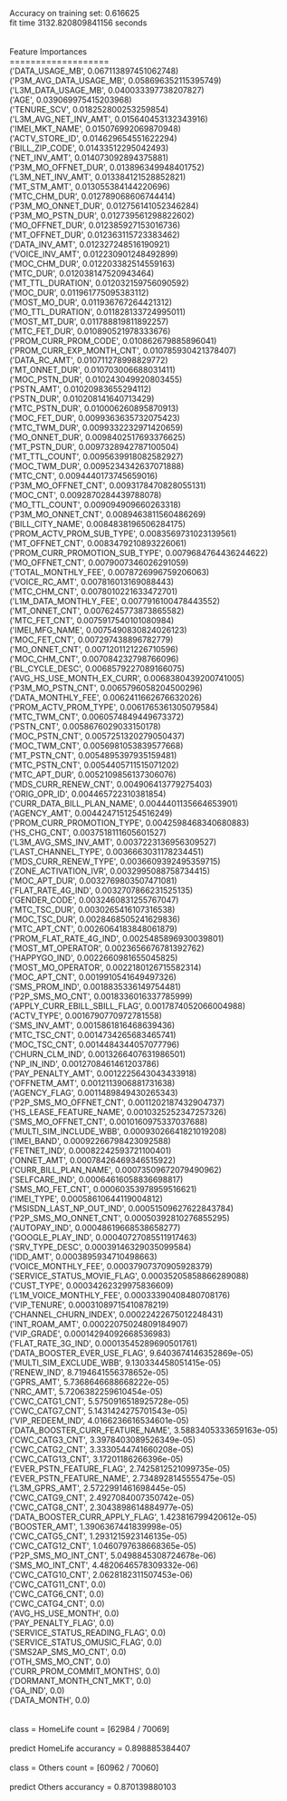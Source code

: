 Accuracy on training set: 0.616625<br>fit time 3132.820809841156 seconds<br><br><br>Feature Importances<br>===================<br>('DATA_USAGE_MB', 0.067113897451062748)<br>('P3M_AVG_DATA_USAGE_MB', 0.058696352115395749)<br>('L3M_DATA_USAGE_MB', 0.040033397738207827)<br>('AGE', 0.039069975415203968)<br>('TENURE_SCV', 0.018252800253259854)<br>('L3M_AVG_NET_INV_AMT', 0.015640453132343916)<br>('IMEI_MKT_NAME', 0.015076992069870948)<br>('ACTV_STORE_ID', 0.014629654551622294)<br>('BILL_ZIP_CODE', 0.01433512295042493)<br>('NET_INV_AMT', 0.014073092894375881)<br>('P3M_MO_OFFNET_DUR', 0.013896349948401752)<br>('L3M_NET_INV_AMT', 0.013384121528852821)<br>('MT_STM_AMT', 0.013055384144220696)<br>('MTC_CHM_DUR', 0.012789068606744414)<br>('P3M_MO_ONNET_DUR', 0.012756141052346284)<br>('P3M_MO_PSTN_DUR', 0.012739561298822602)<br>('MO_OFFNET_DUR', 0.012385927153016736)<br>('MT_OFFNET_DUR', 0.012363115723383462)<br>('DATA_INV_AMT', 0.012327248516190921)<br>('VOICE_INV_AMT', 0.012230901248492899)<br>('MOC_CHM_DUR', 0.012203382514559163)<br>('MTC_DUR', 0.012038147520943464)<br>('MT_TTL_DURATION', 0.012032159756090592)<br>('MOC_DUR', 0.011961775095383112)<br>('MOST_MO_DUR', 0.011936767264421312)<br>('MO_TTL_DURATION', 0.011828133724995011)<br>('MOST_MT_DUR', 0.011788819811892257)<br>('MTC_FET_DUR', 0.010890521978333676)<br>('PROM_CURR_PROM_CODE', 0.010862679885896041)<br>('PROM_CURR_EXP_MONTH_CNT', 0.010785930421378407)<br>('DATA_RC_AMT', 0.010711278998829772)<br>('MT_ONNET_DUR', 0.010703006688031411)<br>('MOC_PSTN_DUR', 0.010243049920803455)<br>('PSTN_AMT', 0.01020983655294112)<br>('PSTN_DUR', 0.010208141640713429)<br>('MTC_PSTN_DUR', 0.010006260895870913)<br>('MOC_FET_DUR', 0.0099363635732075423)<br>('MTC_TWM_DUR', 0.0099332232971420659)<br>('MO_ONNET_DUR', 0.0098402517693376625)<br>('MT_PSTN_DUR', 0.0097328942787100504)<br>('MT_TTL_COUNT', 0.0095639918082582927)<br>('MOC_TWM_DUR', 0.0095234342637071888)<br>('MTC_CNT', 0.0094440173745659016)<br>('P3M_MO_OFFNET_CNT', 0.0093178470828055131)<br>('MOC_CNT', 0.0092870284439788078)<br>('MO_TTL_COUNT', 0.009094909660263318)<br>('P3M_MO_ONNET_CNT', 0.0089463811560486269)<br>('BILL_CITY_NAME', 0.0084838196506284175)<br>('PROM_ACTV_PROM_SUB_TYPE', 0.0083569731023139561)<br>('MT_OFFNET_CNT', 0.0083479210893226061)<br>('PROM_CURR_PROMOTION_SUB_TYPE', 0.0079684764436244622)<br>('MO_OFFNET_CNT', 0.0079007346026291059)<br>('TOTAL_MONTHLY_FEE', 0.0078726996759206063)<br>('VOICE_RC_AMT', 0.007816013169088443)<br>('MTC_CHM_CNT', 0.0078010221633472701)<br>('L1M_DATA_MONTHLY_FEE', 0.0077916100478443552)<br>('MT_ONNET_CNT', 0.0076245773873865582)<br>('MTC_FET_CNT', 0.0075917540101080984)<br>('IMEI_MFG_NAME', 0.0075490830824026123)<br>('MOC_FET_CNT', 0.007297438896782779)<br>('MO_ONNET_CNT', 0.0071201121226710596)<br>('MOC_CHM_CNT', 0.007084232798766096)<br>('BL_CYCLE_DESC', 0.0068579227089166075)<br>('AVG_HS_USE_MONTH_EX_CURR', 0.0068380439200741005)<br>('P3M_MO_PSTN_CNT', 0.0065796058204500296)<br>('DATA_MONTHLY_FEE', 0.0062411662676632026)<br>('PROM_ACTV_PROM_TYPE', 0.0061765361305079584)<br>('MTC_TWM_CNT', 0.0060574849449673372)<br>('PSTN_CNT', 0.0058676029033150178)<br>('MOC_PSTN_CNT', 0.0057251320279050437)<br>('MOC_TWM_CNT', 0.0056981053839577668)<br>('MT_PSTN_CNT', 0.0054895397935159481)<br>('MTC_PSTN_CNT', 0.0054405711515071202)<br>('MTC_APT_DUR', 0.0052109856137306076)<br>('MDS_CURR_RENEW_CNT', 0.004906413779275403)<br>('ORIG_OPR_ID', 0.004465722310381854)<br>('CURR_DATA_BILL_PLAN_NAME', 0.0044401135664653901)<br>('AGENCY_AMT', 0.0044247151254516249)<br>('PROM_CURR_PROMOTION_TYPE', 0.0042598468340680883)<br>('HS_CHG_CNT', 0.0037518111605601527)<br>('L3M_AVG_SMS_INV_AMT', 0.0037223136956309527)<br>('LAST_CHANNEL_TYPE', 0.0036663031178234451)<br>('MDS_CURR_RENEW_TYPE', 0.0036609392495359715)<br>('ZONE_ACTIVATION_IVR', 0.0032995088758734415)<br>('MOC_APT_DUR', 0.0032769803507471081)<br>('FLAT_RATE_4G_IND', 0.0032707866231525135)<br>('GENDER_CODE', 0.0032460831255767047)<br>('MTC_TSC_DUR', 0.0030265416107316538)<br>('MOC_TSC_DUR', 0.0028468505241629836)<br>('MTC_APT_CNT', 0.0026064183848061879)<br>('PROM_FLAT_RATE_4G_IND', 0.0025485896930039801)<br>('MOST_MT_OPERATOR', 0.0023656676781392762)<br>('HAPPYGO_IND', 0.0022660981655045825)<br>('MOST_MO_OPERATOR', 0.0022180126715582314)<br>('MOC_APT_CNT', 0.0019910541649497326)<br>('SMS_PROM_IND', 0.0018835336149754481)<br>('P2P_SMS_MO_CNT', 0.0018336016337785999)<br>('APPLY_CURR_EBILL_SBILL_FLAG', 0.0017874052066004988)<br>('ACTV_TYPE', 0.0016790770972781558)<br>('SMS_INV_AMT', 0.0015861816468639436)<br>('MTC_TSC_CNT', 0.0014734265683465741)<br>('MOC_TSC_CNT', 0.0014484344057077796)<br>('CHURN_CLM_IND', 0.0013266407631986501)<br>('NP_IN_IND', 0.0012708461461203786)<br>('PAY_PENALTY_AMT', 0.0012225643043433918)<br>('OFFNETM_AMT', 0.0012113906881731638)<br>('AGENCY_FLAG', 0.0011489849430265343)<br>('P2P_SMS_MO_OFFNET_CNT', 0.0011202187432904737)<br>('HS_LEASE_FEATURE_NAME', 0.0010325252347257326)<br>('SMS_MO_OFFNET_CNT', 0.0010160975337037688)<br>('MULTI_SIM_INCLUDE_WBB', 0.00093026641821019208)<br>('IMEI_BAND', 0.00092266798423092588)<br>('FETNET_IND', 0.00082242593721100401)<br>('ONNET_AMT', 0.00078426469346515922)<br>('CURR_BILL_PLAN_NAME', 0.00073509672079490962)<br>('SELFCARE_IND', 0.00064616058836698817)<br>('SMS_MO_FET_CNT', 0.00060353978959516621)<br>('IMEI_TYPE', 0.00058610644119004812)<br>('MSISDN_LAST_NP_OUT_IND', 0.00051509627622843784)<br>('P2P_SMS_MO_ONNET_CNT', 0.00050392810276855295)<br>('AUTOPAY_IND', 0.00048619668538658277)<br>('GOOGLE_PLAY_IND', 0.00040727085511917463)<br>('SRV_TYPE_DESC', 0.00039146329035099584)<br>('IDD_AMT', 0.0003895934710498663)<br>('VOICE_MONTHLY_FEE', 0.00037907370905928379)<br>('SERVICE_STATUS_MOVIE_FLAG', 0.00035205858866289088)<br>('CUST_TYPE', 0.00034262329975836609)<br>('L1M_VOICE_MONTHLY_FEE', 0.00033390408480708176)<br>('VIP_TENURE', 0.00031089715410878219)<br>('CHANNEL_CHURN_INDEX', 0.00022422675012248431)<br>('INT_ROAM_AMT', 0.00022075024809184907)<br>('VIP_GRADE', 0.00014294092668536983)<br>('FLAT_RATE_3G_IND', 0.00013545289690501761)<br>('DATA_BOOSTER_EVER_USE_FLAG', 9.6403674146352869e-05)<br>('MULTI_SIM_EXCLUDE_WBB', 9.130334458051415e-05)<br>('RENEW_IND', 8.7194641556378652e-05)<br>('GPRS_AMT', 5.7368646688668222e-05)<br>('NRC_AMT', 5.7206382259610454e-05)<br>('CWC_CATG1_CNT', 5.5750916518925728e-05)<br>('CWC_CATG7_CNT', 5.1431424275701543e-05)<br>('VIP_REDEEM_IND', 4.0166236616534601e-05)<br>('DATA_BOOSTER_CURR_FEATURE_NAME', 3.5883405333659163e-05)<br>('CWC_CATG3_CNT', 3.3978403089526349e-05)<br>('CWC_CATG2_CNT', 3.3330544741660208e-05)<br>('CWC_CATG13_CNT', 3.17201186266396e-05)<br>('EVER_PSTN_FEATURE_FLAG', 2.7425812521099735e-05)<br>('EVER_PSTN_FEATURE_NAME', 2.7348928145555475e-05)<br>('L3M_GPRS_AMT', 2.5722991461698445e-05)<br>('CWC_CATG9_CNT', 2.4927084007350742e-05)<br>('CWC_CATG8_CNT', 2.3043898614884977e-05)<br>('DATA_BOOSTER_CURR_APPLY_FLAG', 1.423816799420612e-05)<br>('BOOSTER_AMT', 1.3906367441839998e-05)<br>('CWC_CATG5_CNT', 1.2931215923146135e-05)<br>('CWC_CATG12_CNT', 1.0460797638668365e-05)<br>('P2P_SMS_MO_INT_CNT', 5.0498845308724678e-06)<br>('SMS_MO_INT_CNT', 4.4820646578309332e-06)<br>('CWC_CATG10_CNT', 2.0628182311507453e-06)<br>('CWC_CATG11_CNT', 0.0)<br>('CWC_CATG6_CNT', 0.0)<br>('CWC_CATG4_CNT', 0.0)<br>('AVG_HS_USE_MONTH', 0.0)<br>('PAY_PENALTY_FLAG', 0.0)<br>('SERVICE_STATUS_READING_FLAG', 0.0)<br>('SERVICE_STATUS_OMUSIC_FLAG', 0.0)<br>('SMS2AP_SMS_MO_CNT', 0.0)<br>('OTH_SMS_MO_CNT', 0.0)<br>('CURR_PROM_COMMIT_MONTHS', 0.0)<br>('DORMANT_MONTH_CNT_MKT', 0.0)<br>('GA_IND', 0.0)<br>('DATA_MONTH', 0.0)<br><br><br>class = HomeLife count = [62984 / 70069]<br><br>predict HomeLife accurancy = 0.898885384407<br><br>class = Others count = [60962 / 70060]<br><br>predict Others accurancy = 0.870139880103